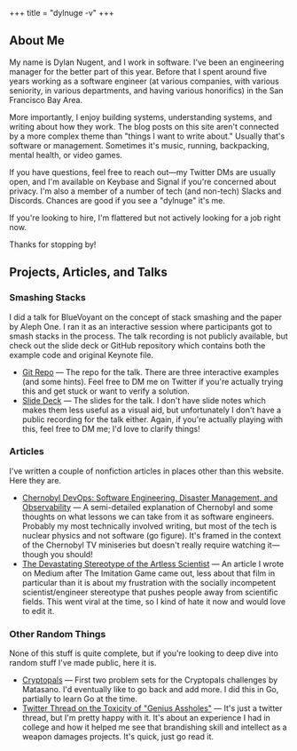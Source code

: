 +++
title = "dylnuge -v"
+++

## About Me

My name is Dylan Nugent, and I work in software. I've been an engineering
manager for the better part of this year. Before that I spent around five years
working as a software engineer (at various companies, with various seniority, in
various departments, and having various honorifics) in the San Francisco Bay
Area.

More importantly, I enjoy building systems, understanding systems, and writing
about how they work. The blog posts on this site aren't connected by a more
complex theme than "things I want to write about." Usually that's software or
management. Sometimes it's music, running, backpacking, mental health, or video
games.

If you have questions, feel free to reach out—my Twitter DMs are usually open,
and I'm available on Keybase and Signal if you're concerned about privacy. I'm
also a member of a number of tech (and non-tech) Slacks and Discords. Chances
are good if you see a "dylnuge" it's me.

If you're looking to hire, I'm flattered but not actively looking for a job
right now.

Thanks for stopping by!

## Projects, Articles, and Talks
### Smashing Stacks

I did a talk for BlueVoyant on the concept of stack smashing and the paper by
Aleph One. I ran it as an interactive session where participants got to smash
stacks in the process. The talk recording is not publicly available, but check
out the slide deck or GitHub repository which contains both the example code and
original Keynote file.

<ul class="project-links">
  <li>
    <a href="https://github.com/Dylnuge/stack-smashing">Git Repo</a>
    &mdash;
    The repo for the talk. There are three interactive examples (and
    some hints). Feel free to DM me on Twitter if you're actually trying
    this and get stuck or want to verify a solution.
  </li>
  <li>
    <a href="https://speakerdeck.com/dylnuge/smashing-the-stack-for-fun-and-profit">
      Slide Deck</a>
    &mdash;
    The slides for the talk. I don't have slide notes which makes them
    less useful as a visual aid, but unfortunately I don't have a public
    recording for the talk either. Again, if you're actually playing
    with this, feel free to DM me; I'd love to clarify things!
  </li>
</ul>

### Articles

I've written a couple of nonfiction articles in places other than this website.
Here they are.

<ul class="project-links">
  <li>
    <a href="https://medium.com/@dylnuge/chernobyl-devops-software-engineering-disaster-management-and-observability-8a50a7ea98d6">
      Chernobyl DevOps: Software Engineering, Disaster Management, and
      Observability</a>
    &mdash;
    A semi-detailed explanation of Chernobyl and some thoughts on what
    lessons we can take from it as software engineers. Probably my most
    technically involved writing, but most of the tech is nuclear
    physics and not software (go figure). It's framed in the context of
    the Chernobyl TV miniseries but doesn't really require watching
    it—though you should!
  </li>
  <li>
    <a href="https://medium.com/@dylnuge/the-devastating-stereotype-of-the-artless-scientist-45c6348489ff">
      The Devastating Stereotype of the Artless Scientist</a>
    &mdash;
    An article I wrote on Medium after The Imitation Game came out,
    less about that film in particular than it is about my frustration
    with the socially incompetent scientist/engineer stereotype that
    pushes people away from scientific fields. This went viral at the
    time, so I kind of hate it now and would love to edit it.
  </li>
</ul>

### Other Random Things

None of this stuff is quite complete, but if you're looking to deep dive into
random stuff I've made public, here it is.

<ul class="project-links">
  <li>
    <a href="https://github.com/Dylnuge/cryptopals">Cryptopals</a>
    &mdash;
    First two problem sets for the Cryptopals challenges by Matasano.
    I'd eventually like to go back and add more. I did this in Go,
    partially to learn Go at the time.
  </li>
  <li>
    <a href="https://twitter.com/dylnuge/status/1072746366697299968">
      Twitter Thread on the Toxicity of "Genius Assholes"</a>
    &mdash;
    It's just a twitter thread, but I'm pretty happy with it. It's about
    an experience I had in college and how it helped me see that
    brandishing skill and intellect as a weapon damages projects. It's
    quick, just go read it.
  </li>
</ul>
